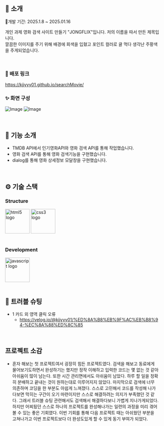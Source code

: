 </div> 

## 📝 소개
📅개발 기간: 2025.1.8 ~ 2025.01.16

개인 과제 영화 검색 사이트 만들기 "JONGFLIX"입니다.
저의 이름을 따서 만든 제목입니다. <br />
깔끔한 이미지를 주기 위해 배경에 회색을 입혔고 포인트 컬러로 귤 먹다 생각난 주황색을 주게되었습니다.

<br />

### 💬 배포 링크
https://kjjyyy01.github.io/searchMovie/

### ✨ 화면 구성
![Image](https://github.com/user-attachments/assets/4f9b36bf-e59d-4626-a089-262a286fdcc4)
![Image](https://github.com/user-attachments/assets/a7af84c0-08d4-47b8-9056-6e4e572a63fd)


<br />

## 📄 기능 소개
- TMDB API에서 인기영화API와 영화 검색 API를 통해 작업했습니다.
- 영화 검색 API를 통해 영화 검색기능을 구현했습니다.
- dialog를 통해 영화 상세정보 모달창을 구현했습니다.

<br />

## ⚙ 기술 스택

### Structure
<div>
<img src="https://cdn.jsdelivr.net/gh/devicons/devicon/icons/html5/html5-original.svg" width="80" alt="html5 logo"  />
<img src="https://cdn.jsdelivr.net/gh/devicons/devicon/icons/css3/css3-original.svg" width="80" alt="css3 logo"  />
<div />
<br />
    
### Development
<div>
<img src="https://cdn.jsdelivr.net/gh/devicons/devicon/icons/javascript/javascript-original.svg" width="80" alt="javascript logo"  />
</div>


<br />

## 🤔 트러블 슈팅
- 1 카드 외 영역 클릭 오류
    - https://velog.io/@kjjyyy01/%ED%8A%B8%EB%9F%AC%EB%B8%94-%EC%8A%88%ED%8C%85

<br />

## 프로젝트 소감
- 혼자 해보는 첫 프로젝트여서 굉장히 힘든 프로젝트였다. 검색을 해보고 동료에게 물어보기도하면서 완성하기는 했지만 정작 이해하고 입력한 코드는 몇 없는 것 같아 아쉬움이 많이 남는다. 또한 시간 관리면에서도 아쉬움이 남았다. 하루 할 일을 정확히 분배하고 끝내는 것이 원하는대로 이루어지지 않았다. 마지막으로 검색에 너무 의존하며 코딩을 한 부분도 아쉽게 느껴졌다. 스스로 고민해서 코드를 작성해 나가다보면 막히는 구간이 오기 마련이지만 스스로 해결하려는 의지가 부족했던 것 같다. 그래서 트러블 슈팅 관련해서도 검색해서 해결하다보니 가볍게 지나가게되었다. 하지만 어찌됬던 스스로 하나의 프로젝트를 완성해나가는 일련의 과정을 미리 겪어볼 수 있는 좋은 기회였다. 이번 기회를 통해 다음 프로젝트 때는 아쉬웠던 부분을 고쳐나가고 이번 프로젝트보다 더 완성도있게 할 수 있게 동기 부여가 되었다. 

